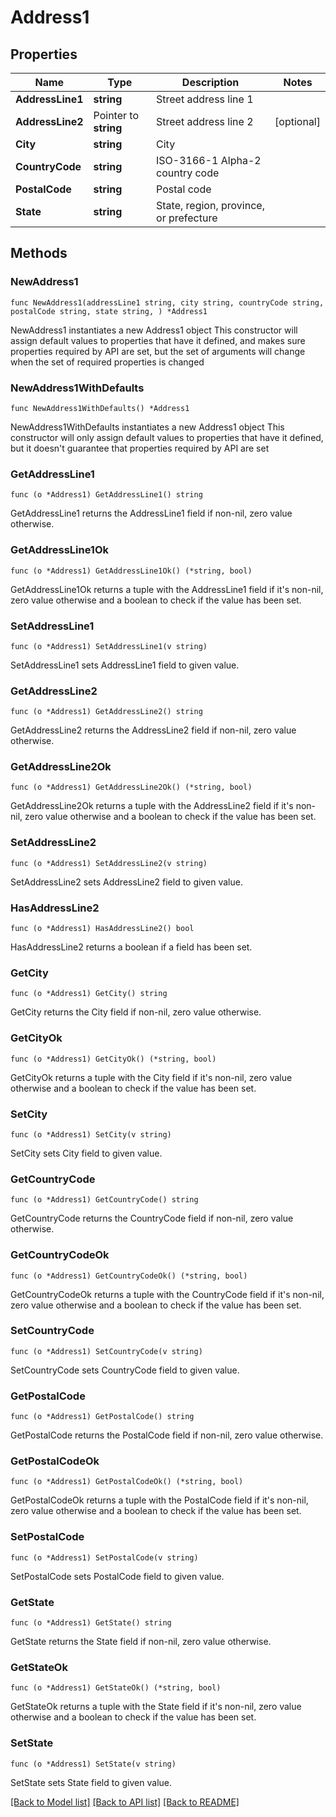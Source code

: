 # Address1

## Properties

Name | Type | Description | Notes
------------ | ------------- | ------------- | -------------
**AddressLine1** | **string** | Street address line 1 | 
**AddressLine2** | Pointer to **string** | Street address line 2 | [optional] 
**City** | **string** | City | 
**CountryCode** | **string** | ISO-3166-1 Alpha-2 country code | 
**PostalCode** | **string** | Postal code | 
**State** | **string** | State, region, province, or prefecture | 

## Methods

### NewAddress1

`func NewAddress1(addressLine1 string, city string, countryCode string, postalCode string, state string, ) *Address1`

NewAddress1 instantiates a new Address1 object
This constructor will assign default values to properties that have it defined,
and makes sure properties required by API are set, but the set of arguments
will change when the set of required properties is changed

### NewAddress1WithDefaults

`func NewAddress1WithDefaults() *Address1`

NewAddress1WithDefaults instantiates a new Address1 object
This constructor will only assign default values to properties that have it defined,
but it doesn't guarantee that properties required by API are set

### GetAddressLine1

`func (o *Address1) GetAddressLine1() string`

GetAddressLine1 returns the AddressLine1 field if non-nil, zero value otherwise.

### GetAddressLine1Ok

`func (o *Address1) GetAddressLine1Ok() (*string, bool)`

GetAddressLine1Ok returns a tuple with the AddressLine1 field if it's non-nil, zero value otherwise
and a boolean to check if the value has been set.

### SetAddressLine1

`func (o *Address1) SetAddressLine1(v string)`

SetAddressLine1 sets AddressLine1 field to given value.


### GetAddressLine2

`func (o *Address1) GetAddressLine2() string`

GetAddressLine2 returns the AddressLine2 field if non-nil, zero value otherwise.

### GetAddressLine2Ok

`func (o *Address1) GetAddressLine2Ok() (*string, bool)`

GetAddressLine2Ok returns a tuple with the AddressLine2 field if it's non-nil, zero value otherwise
and a boolean to check if the value has been set.

### SetAddressLine2

`func (o *Address1) SetAddressLine2(v string)`

SetAddressLine2 sets AddressLine2 field to given value.

### HasAddressLine2

`func (o *Address1) HasAddressLine2() bool`

HasAddressLine2 returns a boolean if a field has been set.

### GetCity

`func (o *Address1) GetCity() string`

GetCity returns the City field if non-nil, zero value otherwise.

### GetCityOk

`func (o *Address1) GetCityOk() (*string, bool)`

GetCityOk returns a tuple with the City field if it's non-nil, zero value otherwise
and a boolean to check if the value has been set.

### SetCity

`func (o *Address1) SetCity(v string)`

SetCity sets City field to given value.


### GetCountryCode

`func (o *Address1) GetCountryCode() string`

GetCountryCode returns the CountryCode field if non-nil, zero value otherwise.

### GetCountryCodeOk

`func (o *Address1) GetCountryCodeOk() (*string, bool)`

GetCountryCodeOk returns a tuple with the CountryCode field if it's non-nil, zero value otherwise
and a boolean to check if the value has been set.

### SetCountryCode

`func (o *Address1) SetCountryCode(v string)`

SetCountryCode sets CountryCode field to given value.


### GetPostalCode

`func (o *Address1) GetPostalCode() string`

GetPostalCode returns the PostalCode field if non-nil, zero value otherwise.

### GetPostalCodeOk

`func (o *Address1) GetPostalCodeOk() (*string, bool)`

GetPostalCodeOk returns a tuple with the PostalCode field if it's non-nil, zero value otherwise
and a boolean to check if the value has been set.

### SetPostalCode

`func (o *Address1) SetPostalCode(v string)`

SetPostalCode sets PostalCode field to given value.


### GetState

`func (o *Address1) GetState() string`

GetState returns the State field if non-nil, zero value otherwise.

### GetStateOk

`func (o *Address1) GetStateOk() (*string, bool)`

GetStateOk returns a tuple with the State field if it's non-nil, zero value otherwise
and a boolean to check if the value has been set.

### SetState

`func (o *Address1) SetState(v string)`

SetState sets State field to given value.



[[Back to Model list]](../README.md#documentation-for-models) [[Back to API list]](../README.md#documentation-for-api-endpoints) [[Back to README]](../README.md)


